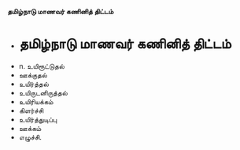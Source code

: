 **தமிழ்நாடு மாணவர் கணினித் திட்டம்**
- # தமிழ்நாடு மாணவர் கணினித் திட்டம்
- n. உயிரூட்டுதல்
- ஊக்குதல்
- உயிர்த்தல்
- உயிருடனிருத்தல்
- உயிரியக்கம்
- கிளர்ச்சி
- உயிர்த்துடிப்பு
- ஊக்கம்
- எழுச்சி.

